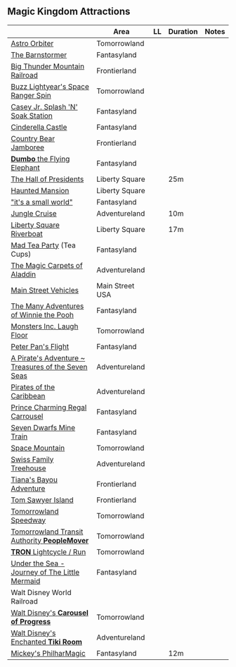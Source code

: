 ## Magic Kingdom Attractions


|           | Area | LL | Duration | Notes |
|-----------|------|----|----------|-------|
|[Astro Orbiter](https://disneyworld.disney.go.com/attractions/magic-kingdom/astro-orbiter/)|Tomorrowland| | | |
|[The Barnstormer](https://disneyworld.disney.go.com/attractions/magic-kingdom/barnstormer-starring-great-goofini/)|Fantasyland| | | |
|[Big Thunder Mountain Railroad](https://disneyworld.disney.go.com/attractions/magic-kingdom/big-thunder-mountain-railroad/)|Frontierland| | | |
|[Buzz Lightyear's Space Ranger Spin](https://disneyworld.disney.go.com/attractions/magic-kingdom/buzz-lightyear-space-ranger-spin/)|Tomorrowland| | | |
|[Casey Jr. Splash 'N' Soak Station](https://disneyworld.disney.go.com/attractions/magic-kingdom/casey-jr-splash-n-soak-station/)|Fantasyland| | | |
|[Cinderella Castle](https://disneyworld.disney.go.com/attractions/magic-kingdom/cinderella-castle/)|Fantasyland| | | |
|[Country Bear Jamboree](https://disneyworld.disney.go.com/attractions/magic-kingdom/country-bear-jamboree/)|Frontierland| | | |
|[**Dumbo** the Flying Elephant](https://disneyworld.disney.go.com/attractions/magic-kingdom/dumbo-the-flying-elephant/)|Fantasyland| | | |
|[The Hall of Presidents](https://disneyworld.disney.go.com/attractions/magic-kingdom/hall-of-presidents/)|Liberty Square| |25m| |
|[Haunted Mansion](https://disneyworld.disney.go.com/attractions/magic-kingdom/haunted-mansion/)|Liberty Square| | | |
|["it's a small world"](https://disneyworld.disney.go.com/attractions/magic-kingdom/its-a-small-world/)|Fantasyland| | | |
|[Jungle Cruise](https://disneyworld.disney.go.com/attractions/magic-kingdom/jungle-cruise/)|Adventureland| |10m| |
|[Liberty Square Riverboat](https://disneyworld.disney.go.com/attractions/magic-kingdom/liberty-square-riverboat/)|Liberty Square| |17m| |
|[Mad Tea Party](https://disneyworld.disney.go.com/attractions/magic-kingdom/mad-tea-party/) (Tea Cups)|Fantasyland| | | |
|[The Magic Carpets of Aladdin](https://disneyworld.disney.go.com/attractions/magic-kingdom/magic-carpets-of-aladdin/)|Adventureland| | | |
|[Main Street Vehicles](https://disneyworld.disney.go.com/attractions/magic-kingdom/main-street-vehicles/)|Main Street USA| | | |
|[The Many Adventures of Winnie the Pooh](https://disneyworld.disney.go.com/attractions/magic-kingdom/many-adventures-of-winnie-the-pooh/)|Fantasyland| | | |
|[Monsters Inc. Laugh Floor](https://disneyworld.disney.go.com/attractions/magic-kingdom/monsters-inc-laugh-floor/)|Tomorrowland| | | |
|[Peter Pan's Flight](https://disneyworld.disney.go.com/attractions/magic-kingdom/peter-pan-flight/)|Fantasyland| | | |
|[A Pirate's Adventure ~ Treasures of the Seven Seas](https://disneyworld.disney.go.com/attractions/magic-kingdom/pirates-adventures/)|Adventureland| | | |
|[Pirates of the Caribbean](https://disneyworld.disney.go.com/attractions/magic-kingdom/pirates-of-the-caribbean/)|Adventureland| | | |
|[Prince Charming Regal Carrousel](https://disneyworld.disney.go.com/attractions/magic-kingdom/prince-charming-regal-carrousel/)|Fantasyland| | | |
|[Seven Dwarfs Mine Train](https://disneyworld.disney.go.com/attractions/magic-kingdom/seven-dwarfs-mine-train/)|Fantasyland| | | |
|[Space Mountain](https://disneyworld.disney.go.com/attractions/magic-kingdom/space-mountain/)|Tomorrowland| | | |
|[Swiss Family Treehouse](https://disneyworld.disney.go.com/attractions/magic-kingdom/swiss-family-treehouse/)|Adventureland| | | |
|[Tiana's Bayou Adventure](https://disneyworld.disney.go.com/attractions/magic-kingdom/tianas-bayou-adventure/)|Frontierland| | | |
|[Tom Sawyer Island](https://disneyworld.disney.go.com/attractions/magic-kingdom/tom-sawyer-island/)|Frontierland| | | |
|[Tomorrowland Speedway](https://disneyworld.disney.go.com/attractions/magic-kingdom/tomorrowland-speedway/)|Tomorrowland| | | |
|[Tomorrowland Transit Authority **PeopleMover**](https://disneyworld.disney.go.com/attractions/magic-kingdom/tomorrowland-transit-authority-peoplemover/)|Tomorrowland| | | |
|[**TRON** Lightcycle / Run](https://disneyworld.disney.go.com/attractions/magic-kingdom/tron-lightcycle-run/)|Tomorrowland| | | |
|[Under the Sea - Journey of The Little Mermaid](https://disneyworld.disney.go.com/attractions/magic-kingdom/under-the-sea-journey-of-the-little-mermaid/)|Fantasyland| | | |
|Walt Disney World Railroad|| | | |
|[Walt Disney's **Carousel of Progress**](https://disneyworld.disney.go.com/attractions/magic-kingdom/walt-disney-carousel-of-progress/)|Tomorrowland| | | |
|[Walt Disney's Enchanted **Tiki Room**](https://disneyworld.disney.go.com/attractions/magic-kingdom/enchanted-tiki-room/)|Adventureland| | | |
|[Mickey's PhilharMagic](https://disneyworld.disney.go.com/attractions/magic-kingdom/mickeys-philharmagic/)|Fantasyland| |12m| |

